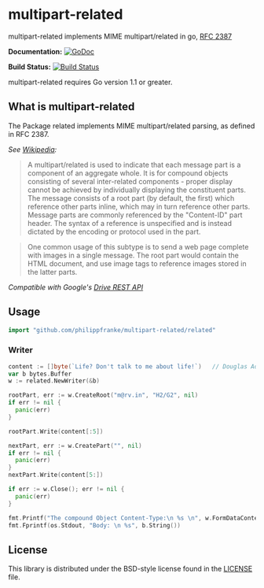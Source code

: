 # multipart-related

multipart-related implements MIME multipart/related in go, [RFC 2387](http://tools.ietf.org/html/rfc2387)

**Documentation:** [![GoDoc](https://godoc.org/github.com/philippfranke/multipart-related?status.svg)](https://godoc.org/github.com/philippfranke/multipart-related)

**Build Status:** [![Build Status](https://travis-ci.org/philippfranke/multipart-related.svg?branch=master)](https://travis-ci.org/philippfranke/multipart-related)

multipart-related requires Go version 1.1 or greater.

## What is multipart-related
The Package related implements MIME multipart/related parsing, as defined in RFC 2387.

*See [Wikipedia](http://en.wikipedia.org/wiki/MIME#Related):*
>A multipart/related is used to indicate that each message part is a component of an aggregate whole. It is for compound objects consisting of several inter-related components - proper display cannot be achieved by individually displaying the constituent parts. The message consists of a root part (by default, the first) which reference other parts inline, which may in turn reference other parts. Message parts are commonly referenced by the "Content-ID" part header. The syntax of a reference is unspecified and is instead dictated by the encoding or protocol used in the part.

>One common usage of this subtype is to send a web page complete with images in a single message. The root part would contain the HTML document, and use image tags to reference images stored in the latter parts.

*Compatible with Google's [Drive REST API](https://developers.google.com/drive/web/manage-uploads)*

## Usage
```go
import "github.com/philippfranke/multipart-related/related"
```
### Writer

```go
content := []byte(`Life? Don't talk to me about life!`)   // Douglas Adams, The Hitchhiker's Guide to the Galaxy
var b bytes.Buffer
w := related.NewWriter(&b)

rootPart, err := w.CreateRoot("m@rv.in", "H2/G2", nil)
if err != nil {
  panic(err)
}

rootPart.Write(content[:5])

nextPart, err := w.CreatePart("", nil)
if err != nil {
  panic(err)
}
nextPart.Write(content[5:])

if err := w.Close(); err != nil {
  panic(err)
}

fmt.Printf("The compound Object Content-Type:\n %s \n", w.FormDataContentType())
fmt.Fprintf(os.Stdout, "Body: \n %s", b.String())
```

## License

This library is distributed under the BSD-style license found in the [LICENSE](./LICENSE)
file.
